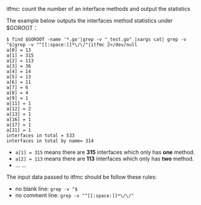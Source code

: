itfmc: count the number of an interface methods and output the statistics

The example below outputs the interfaces method statistics under \$GOROOT：

```
$ find $GOROOT -name '*.go'|grep -v "_test.go" |xargs cat| grep -v ^$|grep -v "^[[:space:]]*\/\/"|itfmc 2>/dev/null
a[0] = 13
a[1] = 315
a[2] = 113
a[3] = 36
a[4] = 14
a[5] = 13
a[6] = 11
a[7] = 6
a[8] = 4
a[9] = 1
a[11] = 1
a[12] = 2
a[13] = 1
a[16] = 1
a[17] = 1
a[31] = 1
interfaces in total = 533
interfaces in total by name= 314
```

* ```a[1] = 315``` means there are **315** interfaces which only has **one** method.
* ```a[2] = 113``` means there are **113** interfaces which only has **two** method.
* ... ...

The input data passed to itfmc should be follow these rules:
* no blank line: ```grep -v ^$```
* no comment line: ```grep -v "^[[:space:]]*\/\/"```
